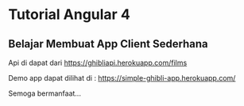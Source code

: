 # Tutorial Angular 4
## Belajar Membuat App Client Sederhana


Api di dapat dari https://ghibliapi.herokuapp.com/films

Demo app dapat dilihat di : https://simple-ghibli-app.herokuapp.com/

Semoga bermanfaat...
